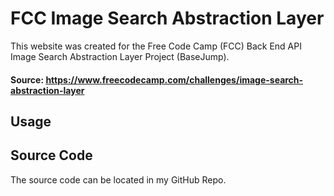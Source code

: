 # FCC Image Search Abstraction Layer

This website was created for the Free Code Camp (FCC) Back End API Image Search Abstraction Layer Project (BaseJump).

#### Source: https://www.freecodecamp.com/challenges/image-search-abstraction-layer

## Usage


## Source Code
The source code can be located in my GitHub Repo.
